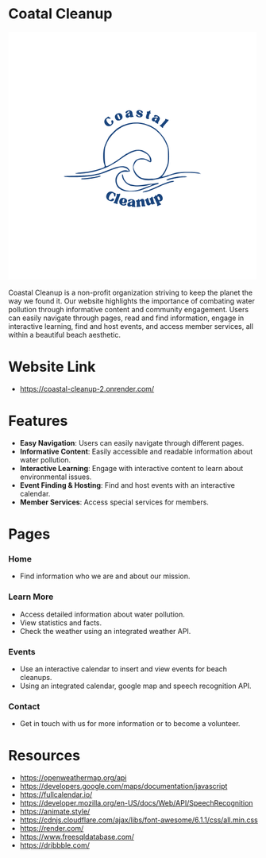 # Coatal Cleanup

![Library Logo](Coastal.png)

Coastal Cleanup is a non-profit organization striving to keep the planet the way we found it. Our website highlights the importance of combating water pollution through informative content and community engagement. Users can easily navigate through pages, read and find information, engage in interactive learning, find and host events, and access member services, all within a beautiful beach aesthetic.

# Website Link
- https://coastal-cleanup-2.onrender.com/

# Features
- **Easy Navigation**: Users can easily navigate through different pages.
- **Informative Content**: Easily accessible and readable information about water pollution.
- **Interactive Learning**: Engage with interactive content to learn about environmental issues.
- **Event Finding & Hosting**: Find and host events with an interactive calendar.
- **Member Services**: Access special services for members.

# Pages
### Home
- Find information who we are and about our mission.
  
### Learn More
- Access detailed information about water pollution.
- View statistics and facts.
- Check the weather using an integrated weather API.

### Events
- Use an interactive calendar to insert and view events for beach cleanups.
- Using an integrated calendar, google map and speech recognition API.

### Contact
- Get in touch with us for more information or to become a volunteer.

# Resources

- https://openweathermap.org/api
- https://developers.google.com/maps/documentation/javascript
- https://fullcalendar.io/
- https://developer.mozilla.org/en-US/docs/Web/API/SpeechRecognition
- https://animate.style/
- https://cdnjs.cloudflare.com/ajax/libs/font-awesome/6.1.1/css/all.min.css
- https://render.com/
- https://www.freesqldatabase.com/
- https://dribbble.com/
